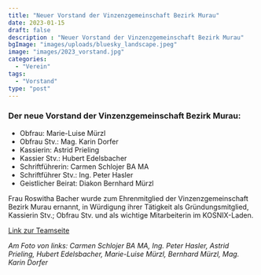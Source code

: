 ```yaml
---
title: "Neuer Vorstand der Vinzenzgemeinschaft Bezirk Murau"
date: 2023-01-15
draft: false
description : "Neuer Vorstand der Vinzenzgemeinschaft Bezirk Murau"
bgImage: "images/uploads/bluesky_landscape.jpeg"
image: "images/2023_vorstand.jpg"
categories: 
  - "Verein"
tags:
  - "Vorstand"
type: "post"
---
```


 <!--more-->
### Der neue Vorstand der Vinzenzgemeinschaft Bezirk Murau:
- Obfrau: Marie-Luise Mürzl
- Obfrau Stv.: Mag. Karin Dorfer
- Kassierin: Astrid Prieling
- Kassier Stv.: Hubert Edelsbacher
- Schriftführerin: Carmen Schlojer BA MA
- Schriftführer Stv.: Ing. Peter Hasler
- Geistlicher Beirat: Diakon Bernhard Mürzl 

Frau Roswitha Bacher wurde zum Ehrenmitglied der Vinzenzgemeinschaft Bezirk Murau ernannt, in Würdigung ihrer Tätigkeit als Gründungsmitglied, Kassierin Stv.; Obfrau Stv. und als wichtige Mitarbeiterin im KOSNIX-Laden.

[Link zur Teamseite](https://www.vinzi-wuestenrose.at/about/)

  
*Am Foto von links: Carmen Schlojer BA MA, Ing. Peter Hasler, Astrid Prieling, Hubert Edelsbacher, Marie-Luise Mürzl, Bernhard Mürzl, Mag. Karin Dorfer*